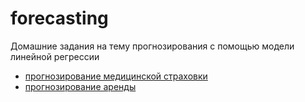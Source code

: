# forecasting

Домашние задания на тему прогнозирования с помощью модели линейной регрессии

* [прогнозирование медицинской страховки](https://github.com/OlgaTeplenina/forecasting/blob/main/%D0%A2%D0%B5%D0%BF%D0%BB%D0%B5%D0%BD%D0%B8%D0%BD%D0%B0__%D0%94%D0%97_ML_ipynb_.ipynb)
* [прогнозирование аренды](https://github.com/OlgaTeplenina/forecasting/blob/main/%D0%94%D0%972___Homework_template_ipynb_.ipynb)
